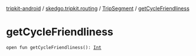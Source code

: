 [tripkit-android](../../index.md) / [skedgo.tripkit.routing](../index.md) / [TripSegment](index.md) / [getCycleFriendliness](./get-cycle-friendliness.md)

# getCycleFriendliness

`open fun getCycleFriendliness(): `[`Int`](https://kotlinlang.org/api/latest/jvm/stdlib/kotlin/-int/index.html)